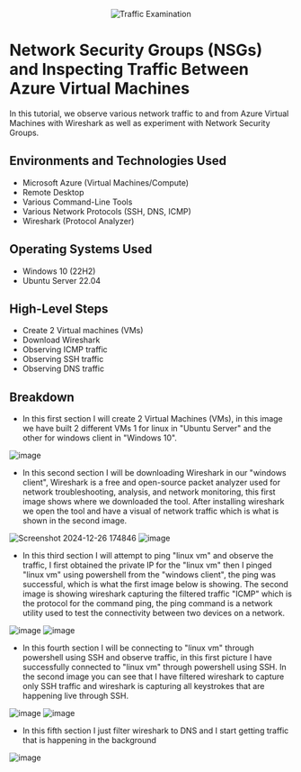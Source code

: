 <p align="center">
<img src="https://i.imgur.com/Ua7udoS.png" alt="Traffic Examination"/>
</p>

<h1>Network Security Groups (NSGs) and Inspecting Traffic Between Azure Virtual Machines</h1>
In this tutorial, we observe various network traffic to and from Azure Virtual Machines with Wireshark as well as experiment with Network Security Groups. <br />



<h2>Environments and Technologies Used</h2>

- Microsoft Azure (Virtual Machines/Compute)
- Remote Desktop
- Various Command-Line Tools
- Various Network Protocols (SSH, DNS, ICMP)
- Wireshark (Protocol Analyzer)

<h2>Operating Systems Used </h2>

- Windows 10 (22H2)
- Ubuntu Server 22.04

<h2>High-Level Steps</h2>

- Create 2 Virtual machines (VMs)
- Download Wireshark
- Observing ICMP traffic
- Observing SSH traffic
- Observing DNS traffic

<h2>Breakdown</h2>

- In this first section I will create 2 Virtual Machines (VMs), in this image we have built 2 different VMs 1 for linux in "Ubuntu Server" and the other for windows client in "Windows 10".

![image](https://github.com/user-attachments/assets/71d3c255-a7fe-4330-a0c6-e23d93bb1c49)

- In this second section I will be downloading Wireshark in our "windows client", Wireshark is a free and open-source packet analyzer used for network troubleshooting, analysis, and network monitoring, this first image shows where we downloaded the tool. After installing wireshark we open the tool and have a visual of network traffic which is what is shown in the second image.

![Screenshot 2024-12-26 174846](https://github.com/user-attachments/assets/d648b62e-8a42-4f3a-8a10-3ad49fdca57d) ![image](https://github.com/user-attachments/assets/673f397a-838f-48eb-8b6d-22b3ac528f64)

- In this third section I will attempt to ping "linux vm" and observe the traffic, I first obtained the private IP for the "linux vm" then I pinged "linux vm" using powershell from the "windows client", the ping was successful, which is what the first image below is showing. The second image is showing wireshark capturing the filtered traffic "ICMP" which is the protocol for the command ping, the ping command is a network utility used to test the connectivity between two devices on a network. 

![image](https://github.com/user-attachments/assets/aa008fd7-0b76-49c3-bd8d-1725bf4b7220) ![image](https://github.com/user-attachments/assets/9e7d25a8-104b-4a4c-ad49-a167a0351aee)

- In this fourth section I will be connecting to "linux vm" through powershell using SSH and observe traffic, in this first picture I have successfully connected to "linux vm" through powershell using SSH. In the second image you can see that I have filtered wireshark to capture only SSH traffic and wireshark is capturing all keystrokes that are happening live through SSH.

![image](https://github.com/user-attachments/assets/f5e91e95-844e-4727-a650-5658a6efe1c0) ![image](https://github.com/user-attachments/assets/0948a3ee-741d-42b8-ba88-b677317a6d33)

- In this fifth section I just filter wireshark to DNS and I start getting traffic that is happening in the background

![image](https://github.com/user-attachments/assets/efe81713-fcf4-4889-a3b6-627cf02a9ff1)

